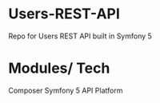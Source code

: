 # Users-REST-API
Repo for Users REST API built in Symfony 5

# Modules/ Tech
Composer
Symfony 5
API Platform
